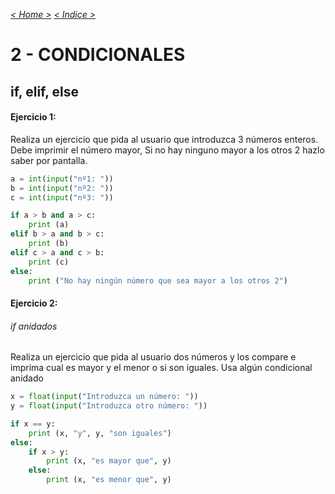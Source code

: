 _[< Home >](../README.md)_ _[< Indice >](indicetests.md)_

# 2 - CONDICIONALES 
## if, elif, else
#### Ejercicio 1:
Realiza un ejercicio que pida al usuario que introduzca 3 números enteros.
Debe imprimir el número mayor, Si no hay ninguno mayor a los otros 2 hazlo saber por pantalla.

````python
a = int(input("nº1: "))
b = int(input("nº2: "))
c = int(input("nº3: "))

if a > b and a > c:
    print (a)
elif b > a and b > c:
    print (b)
elif c > a and c > b:
    print (c)
else:
    print ("No hay ningún número que sea mayor a los otros 2")
````

#### Ejercicio 2:

###### if anidados

Realiza un ejercicio que pida al usuario dos números y los compare e imprima cual es mayor y el menor o si son iguales.
Usa algún condicional anidado

````python
x = float(input("Introduzca un número: "))
y = float(input("Introduzca otro número: "))

if x == y:
    print (x, "y", y, "son iguales")
else:
    if x > y:
        print (x, "es mayor que", y)
    else:
        print (x, "es menor que", y)
````